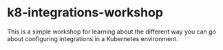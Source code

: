 # k8-integrations-workshop
This is a simple workshop for learning about the different way you can go about configuring integrations in a Kubernetes environment.
